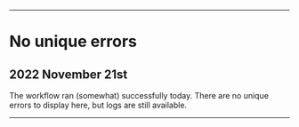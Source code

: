 
***

# No unique errors

## 2022 November 21st

The workflow ran (somewhat) successfully today. There are no unique errors to display here, but logs are still available.

***
